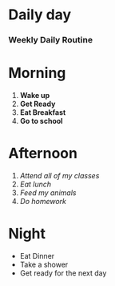 # Daily day
### Weekly Daily Routine
# Morning
1. **Wake up**
2. **Get Ready**
3. **Eat Breakfast**
4. **Go to school**
# Afternoon
1. *Attend all of my classes*
2. *Eat lunch*
3. *Feed my animals*
4. *Do homework*
# Night
- Eat Dinner
- Take a shower
- Get ready for the next day
